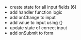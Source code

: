 - create state for all input fields (6)
- add handler function logic
- add onChange to input
- add value to input using {}
- update state of correct input
- add onSubmit to form